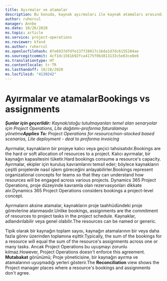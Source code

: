 ```yaml
---
title: Ayırmalar ve atamalar
description: Bu konuda, kaynak ayırmaları ile kaynak atamaları arasındaki farklar hakkında bilgiler sağlanmaktadır.
author: ruhercul
manager: Annbe
ms.date: 10/26/2020
ms.topic: article
ms.service: project-operations
ms.reviewer: kfend
ms.author: ruhercul
ms.openlocfilehash: 8fe6937dfdfe137f28917c16da1d7dc6155284ae
ms.sourcegitcommit: 4cf1dc1561b92fca4175f0b3813133c5e63ce8e6
ms.translationtype: HT
ms.contentlocale: tr-TR
ms.lasthandoff: 10/28/2020
ms.locfileid: "4130242"
---
```

# <a name="bookings-vs-assignments"></a><span data-ttu-id="cff6a-103">Ayırmalar ve atamalar</span><span class="sxs-lookup"><span data-stu-id="cff6a-103">Bookings vs assignments</span></span>

<span data-ttu-id="cff6a-104">_**Şunlar için geçerlidir:** Kaynak/stoğu tutulmayanları temel alan senaryolar için Project Operations, Lite dağıtımı-proforma faturalamayı yönetme_</span><span class="sxs-lookup"><span data-stu-id="cff6a-104">_**Applies To:** Project Operations for resource/non-stocked based scenarios, Lite deployment - deal to proforma invoicing_</span></span>

<span data-ttu-id="cff6a-105">Ayırmalar, kaynakların bir projeye kalıcı veya geçici tahsisatıdır.</span><span class="sxs-lookup"><span data-stu-id="cff6a-105">Bookings are the hard or soft allocation of resources to a project.</span></span> <span data-ttu-id="cff6a-106">Kalıcı ayırmalar, bir kaynağın kapasitesini tüketir.</span><span class="sxs-lookup"><span data-stu-id="cff6a-106">Hard bookings consume a resource's capacity.</span></span> <span data-ttu-id="cff6a-107">Ayırmalar, ekipler için kuruluş kavramlarını temsil eder; böylece kaynakların çeşitli projelerde nasıl işlem göreceğini anlayabilirler.</span><span class="sxs-lookup"><span data-stu-id="cff6a-107">Bookings represent organizational concepts for teams so that they can understand how resources will be engaged across various projects.</span></span> <span data-ttu-id="cff6a-108">Dynamics 365 Project Operations, proje düzeyinde kavramla olan rezervasyonları dikkate alır.</span><span class="sxs-lookup"><span data-stu-id="cff6a-108">Dynamics 365 Project Operations considers bookings a project-level concept.</span></span> 

<span data-ttu-id="cff6a-109">Ayırmaların aksine atamalar, kaynakların proje taahhüdündeki proje görevlerine atanmasıdır.</span><span class="sxs-lookup"><span data-stu-id="cff6a-109">Unlike bookings, assignments are the commitment of resources to project tasks in the project schedule.</span></span> <span data-ttu-id="cff6a-110">Kaynaklar, adlandırılabilir veya genel olabilir.</span><span class="sxs-lookup"><span data-stu-id="cff6a-110">The resources can be named or generic.</span></span> 

<span data-ttu-id="cff6a-111">Tipik olarak bir kaynağın toplam sayısı, kaynağın atamalarının bir veya daha fazla görev üzerinden toplamına eşittir.</span><span class="sxs-lookup"><span data-stu-id="cff6a-111">Typically, the sum of the bookings for a resource will equal the sum of the resource's assignments across one or many tasks.</span></span> <span data-ttu-id="cff6a-112">Ancak Project Operations bu uyuşmayı zorunlu kılmaz.</span><span class="sxs-lookup"><span data-stu-id="cff6a-112">However, Project Operations doesn't enforce this agreement.</span></span> <span data-ttu-id="cff6a-113">**Mutabakat** görünümü; Proje yöneticisine, bir kaynağın ayırma ve atamalarının uyuşmadığı yerleri gösterir.</span><span class="sxs-lookup"><span data-stu-id="cff6a-113">The **Reconciliation** view shows the Project manager places where a resource's bookings and assignments don't agree.</span></span>
